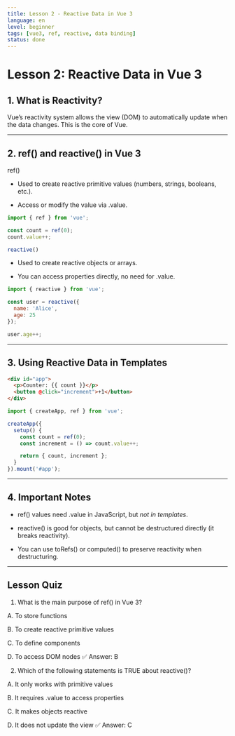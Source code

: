 ```yaml
---
title: Lesson 2 - Reactive Data in Vue 3
language: en
level: beginner
tags: [vue3, ref, reactive, data binding]
status: done
---
```



# Lesson 2: Reactive Data in Vue 3

## 1. What is Reactivity?

Vue’s reactivity system allows the view (DOM) to automatically update when the data changes. This is the core of Vue.


---

## 2. ref() and reactive() in Vue 3

ref()

- Used to create reactive primitive values (numbers, strings, booleans, etc.).

- Access or modify the value via .value.

```js
import { ref } from 'vue';

const count = ref(0);
count.value++;

reactive()
```

- Used to create reactive objects or arrays.

- You can access properties directly, no need for .value.

```js
import { reactive } from 'vue';

const user = reactive({
  name: 'Alice',
  age: 25
});

user.age++;
```

---

## 3. Using Reactive Data in Templates

```html
<div id="app">
  <p>Counter: {{ count }}</p>
  <button @click="increment">+1</button>
</div>
```

```js
import { createApp, ref } from 'vue';

createApp({
  setup() {
    const count = ref(0);
    const increment = () => count.value++;

    return { count, increment };
  }
}).mount('#app');
```

---

## 4. Important Notes

- ref() values need .value in JavaScript, but *not in templates*.

- reactive() is good for objects, but cannot be destructured directly (it breaks reactivity).

- You can use toRefs() or computed() to preserve reactivity when destructuring.

---

## Lesson Quiz

1. What is the main purpose of ref() in Vue 3?

A. To store functions

B. To create reactive primitive values

C. To define components

D. To access DOM nodes
✅ Answer: B



2. Which of the following statements is TRUE about reactive()?

A. It only works with primitive values

B. It requires .value to access properties

C. It makes objects reactive

D. It does not update the view
✅ Answer: C








